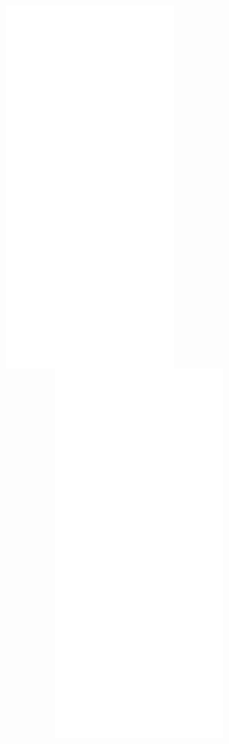 <img align="left" width="390" alt="🦑" src="/github-metrics.svg">
<img align="right" width="390" alt="🦑" src="/anilist.svg">
<img align="right" width="390" alt="🦑" src="/charts.svg">
<img align="right" width="390" alt="🦑" src="/achievements.svg">
